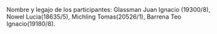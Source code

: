Nombre y legajo de los participantes: Glassman Juan Ignacio (19300/8), Nowel Lucia(18635/5), Michling Tomas(20526/1), Barrena Teo Ignacio(19180/8).
